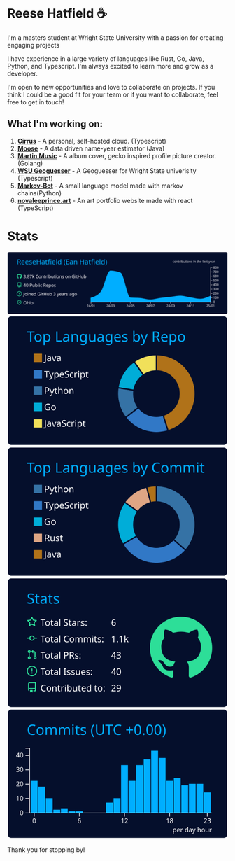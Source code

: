 # Reese Hatfield ☕

I'm a masters student at Wright State University with a passion for creating engaging projects

I have experience in a large variety of languages like Rust, Go, Java, Python, and Typescript. I'm always excited to learn more and grow as a developer.

I'm open to new opportunities and love to collaborate on projects. If you think I could be a good fit for your team or if you want to collaborate, feel free to get in touch!

## What I'm working on:
1. **[Cirrus](https://github.com/ReeseHatfield/Cirrus)** - A personal, self-hosted cloud. (Typescript)
2. **[Moose](https://github.com/ReeseHatfield/moose)** - A data driven name-year estimator (Java)
3. **[Martin Music](https://github.com/ReeseHatfield/martin-music)** - A album cover, gecko inspired profile picture creator. (Golang)
4. **[WSU Geoguesser](https://github.com/AlexIsAUsername/WSU-geoguesser)** - A Geoguesser for Wright State univerisity (Typescript)
5. **[Markov-Bot](https://github.com/AlexIsAUsername/god-bot)** - A small language model made with markov chains(Python)
6. **[novaleeprince.art](https://github.com/ReeseHatfield/Portfolio)** - An art portfolio website made with react (TypeScript)

# Stats

[![](https://raw.githubusercontent.com/ReeseHatfield/ReeseHatfield/master/profile-summary-card-output/algolia/0-profile-details.svg)](https://github.com/vn7n24fzkq/github-profile-summary-cards)
[![](https://raw.githubusercontent.com/ReeseHatfield/ReeseHatfield/master/profile-summary-card-output/algolia/1-repos-per-language.svg)](https://github.com/vn7n24fzkq/github-profile-summary-cards) [![](https://raw.githubusercontent.com/ReeseHatfield/ReeseHatfield/master/profile-summary-card-output/algolia/2-most-commit-language.svg)](https://github.com/vn7n24fzkq/github-profile-summary-cards)
[![](https://raw.githubusercontent.com/ReeseHatfield/ReeseHatfield/master/profile-summary-card-output/algolia/3-stats.svg)](https://github.com/vn7n24fzkq/github-profile-summary-cards) [![](https://raw.githubusercontent.com/ReeseHatfield/ReeseHatfield/master/profile-summary-card-output/algolia/4-productive-time.svg)](https://github.com/vn7n24fzkq/github-profile-summary-cards)

Thank you for stopping by!
